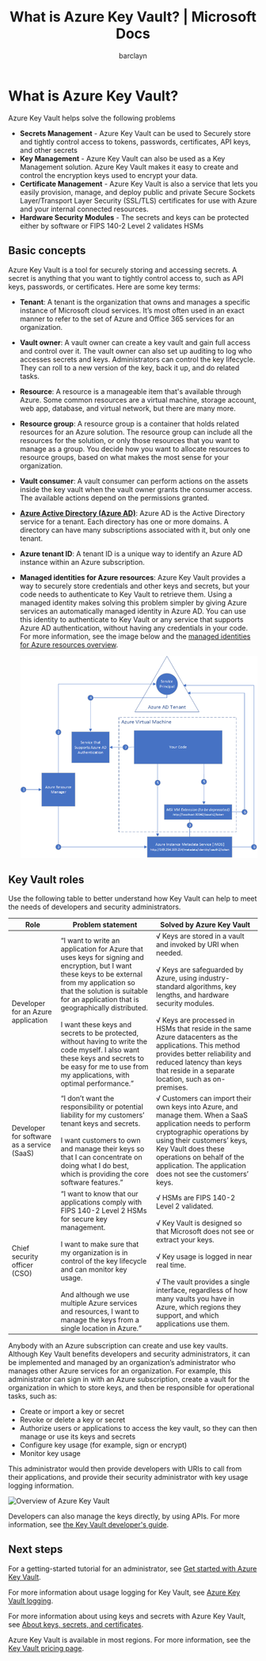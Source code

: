 ﻿---
title: What is Azure Key Vault? | Microsoft Docs
description: Azure Key Vault helps safeguard cryptographic keys and secrets used by cloud applications and services. By using Azure Key Vault, customers can encrypt keys and secrets (such as authentication keys, storage account keys, data encryption keys, .PFX files, and passwords) by using keys that are protected by hardware security modules (HSMs).
services: key-vault
documentationcenter: ''
author: barclayn
manager: mbaldwin
tags: azure-resource-manager

ms.assetid: e759df6f-0638-43b1-98ed-30b3913f9b82
ms.service: key-vault
ms.workload: identity
ms.tgt_pltfrm: na
ms.devlang: na
ms.topic: conceptual
ms.date: 09/05/2018
ms.author: barclayn

---
# What is Azure Key Vault?

Azure Key Vault helps solve the following problems
- **Secrets Management** - Azure Key Vault can be used to Securely store and tightly control access to tokens, passwords, certificates, API keys, and other secrets
- **Key Management** - Azure Key Vault can also be used as a Key Management solution. Azure Key Vault makes it easy to create and control the encryption keys used to encrypt your data. 
- **Certificate Management** - Azure Key Vault is also a service that lets you easily provision, manage, and deploy public and private Secure Sockets Layer/Transport Layer Security (SSL/TLS) certificates for use with Azure and your internal connected resources. 
- **Hardware Security Modules** - The secrets and keys can be protected either by software or FIPS 140-2 Level 2 validates HSMs

## Basic concepts

Azure Key Vault is a tool for securely storing and accessing secrets. A secret is anything that you want to tightly control access to, such as API keys, passwords, or certificates.
Here are some key terms:
- **Tenant**: A tenant is the organization that owns and manages a specific instance of Microsoft cloud services. It’s most often used in an exact manner to refer to the set of Azure and Office 365 services for an organization.
- **Vault owner**: A vault owner can create a key vault and gain full access and control over it. The vault owner can also set up auditing to log who accesses secrets and keys. Administrators can control the key lifecycle. They can roll to a new version of the key, back it up, and do related tasks.
- **Resource**: A resource is a manageable item that's available through Azure. Some common resources are a virtual machine, storage account, web app, database, and virtual network, but there are many more.
- **Resource group**: A resource group is a container that holds related resources for an Azure solution. The resource group can include all the resources for the solution, or only those resources that you want to manage as a group. You decide how you want to allocate resources to resource groups, based on what makes the most sense for your organization.
- **Vault consumer**: A vault consumer can perform actions on the assets inside the key vault when the vault owner grants the consumer access. The available actions depend on the permissions granted.
- **[Azure Active Directory (Azure AD)](../active-directory/active-directory-whatis.md)**: Azure AD is the Active Directory service for a tenant. Each directory has one or more domains. A directory can have many subscriptions associated with it, but only one tenant. 
- **Azure tenant ID**: A tenant ID is a unique way to identify an Azure AD instance within an Azure subscription.
- **Managed identities for Azure resources**: Azure Key Vault provides a way to securely store credentials and other keys and secrets, but your code needs to authenticate to Key Vault to retrieve them. Using a managed identity makes solving this problem simpler by giving Azure services an automatically managed identity in Azure AD. You can use this identity to authenticate to Key Vault or any service that supports Azure AD authentication, without having any credentials in your code. For more information, see the image below and the [managed identities for Azure resources overview](../active-directory/managed-identities-azure-resources/overview.md).

    ![Diagram of how Managed identities for Azure resources works](./media/key-vault-whatis/msi.png)

## Key Vault roles

Use the following table to better understand how Key Vault can help to meet the needs of developers and security administrators.

| Role | Problem statement | Solved by Azure Key Vault |
| --- | --- | --- |
| Developer for an Azure application |“I want to write an application for Azure that uses keys for signing and encryption, but I want these keys to be external from my application so that the solution is suitable for an application that is geographically distributed. <br/><br/>I want these keys and secrets to be protected, without having to write the code myself. I also want these keys and secrets to be easy for me to use from my applications, with optimal performance.” |√ Keys are stored in a vault and invoked by URI when needed.<br/><br/> √ Keys are safeguarded by Azure, using industry-standard algorithms, key lengths, and hardware security modules.<br/><br/> √ Keys are processed in HSMs that reside in the same Azure datacenters as the applications. This method provides better reliability and reduced latency than keys that reside in a separate location, such as on-premises. |
| Developer for software as a service (SaaS) |“I don’t want the responsibility or potential liability for my customers’ tenant keys and secrets. <br/><br/>I want customers to own and manage their keys so that I can concentrate on doing what I do best, which is providing the core software features.” |√ Customers can import their own keys into Azure, and manage them. When a SaaS application needs to perform cryptographic operations by using their customers’ keys, Key Vault does these operations on behalf of the application. The application does not see the customers’ keys. |
| Chief security officer (CSO) |“I want to know that our applications comply with FIPS 140-2 Level 2 HSMs for secure key management. <br/><br/>I want to make sure that my organization is in control of the key lifecycle and can monitor key usage. <br/><br/>And although we use multiple Azure services and resources, I want to manage the keys from a single location in Azure.” |√ HSMs are FIPS 140-2 Level 2 validated.<br/><br/>√ Key Vault is designed so that Microsoft does not see or extract your keys.<br/><br/>√ Key usage is logged in near real time.<br/><br/>√ The vault provides a single interface, regardless of how many vaults you have in Azure, which regions they support, and which applications use them. |

Anybody with an Azure subscription can create and use key vaults. Although Key Vault benefits developers and security administrators, it can be implemented and managed by an organization’s administrator who manages other Azure services for an organization. For example, this administrator can sign in with an Azure subscription, create a vault for the organization in which to store keys, and then be responsible for operational tasks, such as:

* Create or import a key or secret
* Revoke or delete a key or secret
* Authorize users or applications to access the key vault, so they can then manage or use its keys and secrets
* Configure key usage (for example, sign or encrypt)
* Monitor key usage

This administrator would then provide developers with URIs to call from their applications, and provide their security administrator with key usage logging information. 

![Overview of Azure Key Vault][1]

Developers can also manage the keys directly, by using APIs. For more information, see [the Key Vault developer's guide](key-vault-developers-guide.md).

## Next steps

For a getting-started tutorial for an administrator, see [Get started with Azure Key Vault](key-vault-get-started.md).

For more information about usage logging for Key Vault, see [Azure Key Vault logging](key-vault-logging.md).

For more information about using keys and secrets with Azure Key Vault, see [About keys, secrets, and certificates](https://msdn.microsoft.com/library/azure/dn903623\(v=azure.1\).aspx).

<!--Image references-->
[1]: ./media/key-vault-whatis/AzureKeyVault_overview.png
Azure Key Vault is available in most regions. For more information, see the [Key Vault pricing page](https://azure.microsoft.com/pricing/details/key-vault/).
